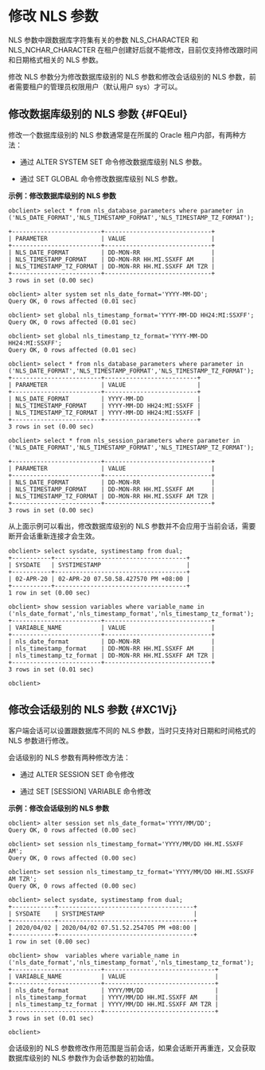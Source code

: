 修改 NLS 参数 
==============================



NLS 参数中跟数据库字符集有关的参数 NLS_CHARACTER 和 NLS_NCHAR_CHARACTER 在租户创建好后就不能修改，目前仅支持修改跟时间和日期格式相关的 NLS 参数。

修改 NLS 参数分为修改数据库级别的 NLS 参数和修改会话级别的 NLS 参数，前者需要租户的管理员权限用户（默认用户 sys）才可以。

修改数据库级别的 NLS 参数 {#FQEuI}
------------------------

修改一个数据库级别的 NLS 参数通常是在所属的 Oracle 租户内部，有两种方法： 

* 通过 ALTER SYSTEM SET 命令修改数据库级别 NLS 参数。

* 通过 SET GLOBAL 命令修改数据库级别 NLS 参数。






**示例：修改数据库级别的 NLS 参数** 

    obclient> select * from nls_database_parameters where parameter in ('NLS_DATE_FORMAT','NLS_TIMESTAMP_FORMAT','NLS_TIMESTAMP_TZ_FORMAT');
    
    +-------------------------+------------------------------+
    | PARAMETER               | VALUE                        |
    +-------------------------+------------------------------+
    | NLS_DATE_FORMAT         | DD-MON-RR                    |
    | NLS_TIMESTAMP_FORMAT    | DD-MON-RR HH.MI.SSXFF AM     |
    | NLS_TIMESTAMP_TZ_FORMAT | DD-MON-RR HH.MI.SSXFF AM TZR |
    +-------------------------+------------------------------+
    3 rows in set (0.00 sec)
    
    obclient> alter system set nls_date_format='YYYY-MM-DD';
    Query OK, 0 rows affected (0.01 sec)
    
    obclient> set global nls_timestamp_format='YYYY-MM-DD HH24:MI:SSXFF';
    Query OK, 0 rows affected (0.01 sec)
    
    obclient> set global nls_timestamp_tz_format='YYYY-MM-DD HH24:MI:SSXFF';
    Query OK, 0 rows affected (0.01 sec)
    
    obclient> select * from nls_database_parameters where parameter in ('NLS_DATE_FORMAT','NLS_TIMESTAMP_FORMAT','NLS_TIMESTAMP_TZ_FORMAT');
    +-------------------------+--------------------------+
    | PARAMETER               | VALUE                    |
    +-------------------------+--------------------------+
    | NLS_DATE_FORMAT         | YYYY-MM-DD               |
    | NLS_TIMESTAMP_FORMAT    | YYYY-MM-DD HH24:MI:SSXFF |
    | NLS_TIMESTAMP_TZ_FORMAT | YYYY-MM-DD HH24:MI:SSXFF |
    +-------------------------+--------------------------+
    3 rows in set (0.00 sec)
    
    obclient> select * from nls_session_parameters where parameter in ('NLS_DATE_FORMAT','NLS_TIMESTAMP_FORMAT','NLS_TIMESTAMP_TZ_FORMAT');
    
    +-------------------------+------------------------------+
    | PARAMETER               | VALUE                        |
    +-------------------------+------------------------------+
    | NLS_DATE_FORMAT         | DD-MON-RR                    |
    | NLS_TIMESTAMP_FORMAT    | DD-MON-RR HH.MI.SSXFF AM     |
    | NLS_TIMESTAMP_TZ_FORMAT | DD-MON-RR HH.MI.SSXFF AM TZR |
    +-------------------------+------------------------------+
    3 rows in set (0.00 sec)



从上面示例可以看出，修改数据库级别的 NLS 参数并不会应用于当前会话，需要断开会话重新连接才会生效。

    obclient> select sysdate, systimestamp from dual;
    +-----------+-------------------------------------+
    | SYSDATE   | SYSTIMESTAMP                        |
    +-----------+-------------------------------------+
    | 02-APR-20 | 02-APR-20 07.50.58.427570 PM +08:00 |
    +-----------+-------------------------------------+
    1 row in set (0.00 sec)
    
    obclient> show session variables where variable_name in ('nls_date_format','nls_timestamp_format','nls_timestamp_tz_format');
    +-------------------------+------------------------------+
    | VARIABLE_NAME           | VALUE                        |
    +-------------------------+------------------------------+
    | nls_date_format         | DD-MON-RR                    |
    | nls_timestamp_format    | DD-MON-RR HH.MI.SSXFF AM     |
    | nls_timestamp_tz_format | DD-MON-RR HH.MI.SSXFF AM TZR |
    +-------------------------+------------------------------+
    3 rows in set (0.01 sec)
    
    obclient>



修改会话级别的 NLS 参数 {#XC1Vj}
-----------------------

客户端会话可以设置跟数据库不同的 NLS 参数，当时只支持对日期和时间格式的 NLS 参数进行修改。

会话级别的 NLS 参数有两种修改方法：

* 通过 ALTER SESSION SET 命令修改

* 通过 SET \[SESSION\] VARIABLE 命令修改






**示例：修改会话级别的 NLS 参数** 

    obclient> alter session set nls_date_format='YYYY/MM/DD';
    Query OK, 0 rows affected (0.00 sec)
    
    obclient> set session nls_timestamp_format='YYYY/MM/DD HH.MI.SSXFF AM';
    Query OK, 0 rows affected (0.00 sec)
    
    obclient> set session nls_timestamp_tz_format='YYYY/MM/DD HH.MI.SSXFF AM TZR';
    Query OK, 0 rows affected (0.00 sec)
    
    obclient> select sysdate, systimestamp from dual;
    +------------+--------------------------------------+
    | SYSDATE    | SYSTIMESTAMP                         |
    +------------+--------------------------------------+
    | 2020/04/02 | 2020/04/02 07.51.52.254705 PM +08:00 |
    +------------+--------------------------------------+
    1 row in set (0.00 sec)
    
    obclient> show  variables where variable_name in ('nls_date_format','nls_timestamp_format','nls_timestamp_tz_format');
    +-------------------------+-------------------------------+
    | VARIABLE_NAME           | VALUE                         |
    +-------------------------+-------------------------------+
    | nls_date_format         | YYYY/MM/DD                    |
    | nls_timestamp_format    | YYYY/MM/DD HH.MI.SSXFF AM     |
    | nls_timestamp_tz_format | YYYY/MM/DD HH.MI.SSXFF AM TZR |
    +-------------------------+-------------------------------+
    3 rows in set (0.01 sec)
    
    obclient>



会话级别的 NLS 参数修改作用范围是当前会话，如果会话断开再重连，又会获取数据库级别的 NLS 参数作为会话参数的初始值。
